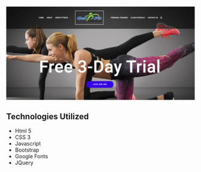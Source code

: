 ![](images/get_fit_hero_section.png)

## Technologies Utilized 
* Html 5 
* CSS 3
* Javascript
* Bootstrap
* Google Fonts 
* JQuery 

